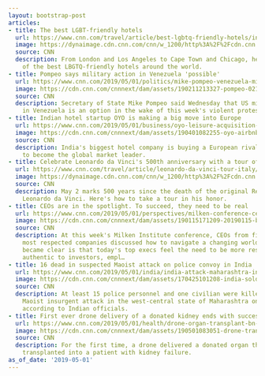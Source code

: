 ```yaml
---
layout: bootstrap-post
articles:
- title: The best LGBT-friendly hotels
  url: https://www.cnn.com/travel/article/best-lgbtq-friendly-hotels/index.html
  image: https://dynaimage.cdn.cnn.com/cnn/w_1200/http%3A%2F%2Fcdn.cnn.com%2Fcnnnext%2Fdam%2Fassets%2F190325095109-06-lgbt-friendly-hotels-boon-hotel-super-tease.jpg
  source: CNN
  description: From London and Los Angeles to Cape Town and Chicago, here are some
    of the best LBGTQ-friendly hotels around the world.
- title: Pompeo says military action in Venezuela 'possible'
  url: https://www.cnn.com/2019/05/01/politics/mike-pompeo-venezuela-military-action/index.html
  image: https://cdn.cnn.com/cnnnext/dam/assets/190211213327-pompeo-0211-super-tease.jpg
  source: CNN
  description: Secretary of State Mike Pompeo said Wednesday that US military action
    in Venezuela is an option in the wake of this week's violent protests.
- title: Indian hotel startup OYO is making a big move into Europe
  url: https://www.cnn.com/2019/05/01/business/oyo-leisure-acquisition-europe/index.html
  image: https://cdn.cnn.com/cnnnext/dam/assets/190401082255-oyo-airbnb-super-tease.jpg
  source: CNN
  description: India's biggest hotel company is buying a European rival in its bid
    to become the global market leader.
- title: Celebrate Leonardo da Vinci's 500th anniversary with a tour of Italy
  url: https://www.cnn.com/travel/article/leonardo-da-vinci-tour-italy/index.html
  image: https://dynaimage.cdn.cnn.com/cnn/w_1200/http%3A%2F%2Fcdn.cnn.com%2Fcnnnext%2Fdam%2Fassets%2F170523170451-florence-1936780-super-tease.jpg
  source: CNN
  description: May 2 marks 500 years since the death of the original Renaissance man
    Leonardo da Vinci. Here's how to take a tour in his honor.
- title: CEOs are in the spotlight. To succeed, they need to be real
  url: https://www.cnn.com/2019/05/01/perspectives/milken-conference-ceo-change/index.html
  image: https://cdn.cnn.com/cnnnext/dam/assets/190115171209-20190115-business-uncertainty-super-tease.jpg
  source: CNN
  description: At this week's Milken Institute conference, CEOs from five of the world's
    most respected companies discussed how to navigate a changing world. And what
    became clear is that today's top execs feel the need to be more responsive and
    authentic to investors, empl…
- title: 16 dead in suspected Maoist attack on police convoy in India
  url: https://www.cnn.com/2019/05/01/india/india-attack-maharashtra-intl/index.html
  image: https://cdn.cnn.com/cnnnext/dam/assets/170425101208-india-soldiers-maoist-patrol-super-tease.jpg
  source: CNN
  description: At least 15 police personnel and one civilian were killed in a suspected
    Maoist insurgent attack in the west-central state of Maharashtra on Wednesday,
    according to Indian officials.
- title: First ever drone delivery of a donated kidney ends with successful transplant
  url: https://www.cnn.com/2019/05/01/health/drone-organ-transplant-bn-trnd/index.html
  image: https://cdn.cnn.com/cnnnext/dam/assets/190501083051-drone-transplant-organ-bn-trnd-super-tease.jpg
  source: CNN
  description: For the first time, a drone delivered a donated organ that was then
    transplanted into a patient with kidney failure.
as_of_date: '2019-05-01'
---
```


